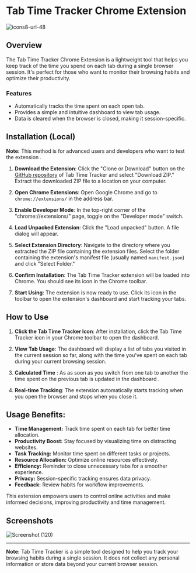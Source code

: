# Tab Time Tracker Chrome Extension

![icons8-url-48](https://github.com/Shrey-Raj/Tab-Time-Tracker/assets/119098647/6e5941d9-b090-4acb-86a9-16e536ff7272)

## Overview

The Tab Time Tracker Chrome Extension is a lightweight tool that helps you keep track of the time you spend on each tab during a single browser session. It's perfect for those who want to monitor their browsing habits and optimize their productivity.

### Features

- Automatically tracks the time spent on each open tab.
- Provides a simple and intuitive dashboard to view tab usage.
- Data is cleared when the browser is closed, making it session-specific.

## Installation (Local)

**Note:** This method is for advanced users and developers who want to test the extension .

1. **Download the Extension**: Click the "Clone or Download" button on the [GitHub repository](https://github.com/Shrey-Raj/Tab-Time-Tracker/) of Tab Time Tracker and select "Download ZIP." Extract the downloaded ZIP file to a location on your computer.

2. **Open Chrome Extensions**: Open Google Chrome and go to `chrome://extensions/` in the address bar.

3. **Enable Developer Mode**: In the top-right corner of the "chrome://extensions/" page, toggle on the "Developer mode" switch.

4. **Load Unpacked Extension**: Click the "Load unpacked" button. A file dialog will appear.

5. **Select Extension Directory**: Navigate to the directory where you extracted the ZIP file containing the extension files. Select the folder containing the extension's manifest file (usually named `manifest.json`) and click "Select Folder."

6. **Confirm Installation**: The Tab Time Tracker extension will be loaded into Chrome. You should see its icon in the Chrome toolbar.

7. **Start Using**: The extension is now ready to use. Click its icon in the toolbar to open the extension's dashboard and start tracking your tabs.


## How to Use

1. **Click the Tab Time Tracker Icon**: After installation, click the Tab Time Tracker icon in your Chrome toolbar to open the dashboard.

2. **View Tab Usage**: The dashboard will display a list of tabs you visited in the current session so far, along with the time you've spent on each tab during your current browsing session.
3. **Calculated Time** : As as soon as you switch from one tab to another the time spent on the previous tab is updated in the dashboard .

4. **Real-time Tracking**: The extension automatically starts tracking when you open the browser and stops when you close it.

## Usage Benefits:

- **Time Management:** Track time spent on each tab for better time allocation.
- **Productivity Boost:** Stay focused by visualizing time on distracting websites.
- **Task Tracking:** Monitor time spent on different tasks or projects.
- **Resource Allocation:** Optimize online resources effectively.
- **Efficiency:** Reminder to close unnecessary tabs for a smoother experience.
- **Privacy:** Session-specific tracking ensures data privacy.
- **Feedback:** Review habits for workflow improvements.

This extension empowers users to control online activities and make informed decisions, improving productivity and time management.

## Screenshots 
![Screenshot (120)](https://github.com/Shrey-Raj/Tab-Time-Tracker/assets/119098647/050b79d1-9cc5-485d-b514-34adb8940853)

---

**Note:** Tab Time Tracker is a simple tool designed to help you track your browsing habits during a single session. It does not collect any personal information or store data beyond your current browser session.
